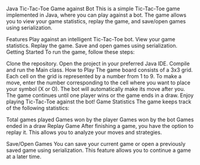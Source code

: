 Java Tic-Tac-Toe Game against Bot
This is a simple Tic-Tac-Toe game implemented in Java, where you can play against a bot. The game allows you to view your game statistics, replay the game, and save/open games using serialization.

Features
Play against an intelligent Tic-Tac-Toe bot.
View your game statistics.
Replay the game.
Save and open games using serialization.
Getting Started
To run the game, follow these steps:

Clone the repository.
Open the project in your preferred Java IDE.
Compile and run the Main class.
How to Play
The game board consists of a 3x3 grid.
Each cell on the grid is represented by a number from 1 to 9.
To make a move, enter the number corresponding to the cell where you want to place your symbol (X or O).
The bot will automatically make its move after you.
The game continues until one player wins or the game ends in a draw.
Enjoy playing Tic-Tac-Toe against the bot!
Game Statistics
The game keeps track of the following statistics:

Total games played
Games won by the player
Games won by the bot
Games ended in a draw
Replay Game
After finishing a game, you have the option to replay it. This allows you to analyze your moves and strategies.

Save/Open Games
You can save your current game or open a previously saved game using serialization. This feature allows you to continue a game at a later time.

